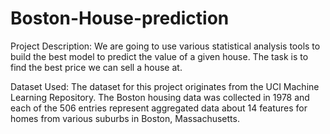 # Boston-House-prediction

Project Description: 
We are going to use various statistical analysis tools to build the best model to predict the value of a given house. The task is to find the best price we can sell a house at. 

Dataset Used:
The dataset for this project originates from the UCI Machine Learning Repository. The Boston housing data was collected in 1978 and each of the 506 entries represent aggregated data about 14 features for homes from various suburbs in Boston, Massachusetts.
